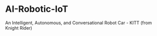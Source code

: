 # AI-Robotic-IoT
An Intelligent, Autonomous, and Conversational Robot Car - KITT (from Knight Rider)
